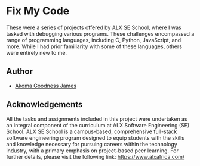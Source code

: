 # Fix My Code
These were a series of projects offered by ALX SE School, where I was tasked with
debugging various programs. These challenges encompassed a range of programming languages,
including C, Python, JavaScript, and more. While I had prior familiarity with some of these
languages, others were entirely new to me. 

## Author
- [Akoma Goodness James](https://github.com/GoodnessJames)

## Acknowledgements
All the tasks and assignments included in this project were undertaken as an integral
component of the curriculum at ALX Software Engineering (SE) School. ALX SE School is a
campus-based, comprehensive full-stack software engineering program designed to equip
students with the skills and knowledge necessary for pursuing careers within the technology
industry, with a primary emphasis on project-based peer learning.
For further details, please visit the following link: https://www.alxafrica.com/
